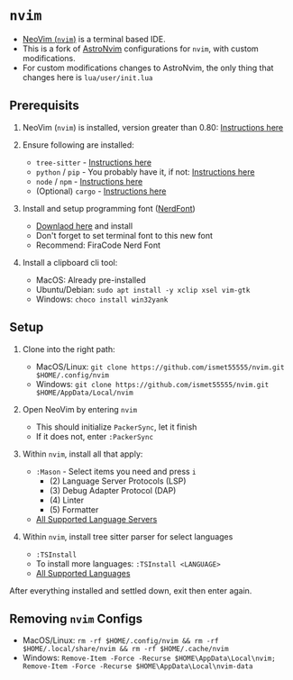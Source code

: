 # `nvim`

- [NeoVim (`nvim`)](https://neovim.io/) is a terminal based IDE.
- This is a fork of [AstroNvim](https://github.com/AstroNvim/AstroNvim) configurations for `nvim`,
with custom modifications.
- For custom modifications changes to AstroNvim, the only thing that changes here is `lua/user/init.lua`


## Prerequisits

1. NeoVim (`nvim`) is installed, version greater than 0.80: [Instructions here](https://github.com/neovim/neovim/wiki/Installing-Neovim)

2. Ensure following are installed:
	- `tree-sitter` - [Instructions here](https://dcreager.net/tree-sitter/getting-started/)
	- `python` / `pip` - You probably have it, if not: [Instructions here](https://pip.pypa.io/en/stable/installation/)
	- `node` / `npm` - [Instructions here](https://nodejs.org/en/)
	- (Optional) `cargo` - [Instructions here](https://doc.rust-lang.org/cargo/getting-started/installation.html)

3. Install and setup programming font ([NerdFont](https://www.nerdfonts.com/))
     - [Downlaod here](https://www.nerdfonts.com/font-downloads) and install
     - Don't forget to set terminal font to this new font
     - Recommend: FiraCode Nerd Font
     
4. Install a clipboard cli tool:
    - MacOS: Already pre-installed
    - Ubuntu/Debian: `sudo apt install -y xclip xsel vim-gtk`
    - Windows: `choco install win32yank`


## Setup

1. Clone into the right path:
    - MacOS/Linux: `git clone https://github.com/ismet55555/nvim.git $HOME/.config/nvim`
    - Windows: `git clone https://github.com/ismet55555/nvim.git $HOME/AppData/Local/nvim`

2. Open NeoVim by entering `nvim`
	- This should initialize `PackerSync`, let it finish
	- If it does not, enter `:PackerSync`

3. Within `nvim`, install all that apply:
	- `:Mason` - Select items you need and press `i`
		- (2) Language Server Protocols (LSP)
		- (3) Debug Adapter Protocol (DAP)
		- (4) Linter
		- (5) Formatter
	- [All Supported Language Servers](https://github.com/neovim/nvim-lspconfig/blob/master/doc/server_configurations.md)

4. Within `nvim`, install tree sitter parser for select languages
	- `:TSInstall`
	- To install more languages: `:TSInstall <LANGUAGE>`
	- [All Supported Languages](https://github.com/nvim-treesitter/nvim-treesitter#supported-languages)
	
After everything installed and settled down, exit then enter again.

## Removing `nvim` Configs

- MacOS/Linux: `rm -rf $HOME/.config/nvim && rm -rf $HOME/.local/share/nvim && rm -rf $HOME/.cache/nvim`
- Windows: `Remove-Item -Force -Recurse $HOME\AppData\Local\nvim; Remove-Item -Force -Recurse $HOME\AppData\Local\nvim-data`
